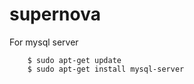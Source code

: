 # supernova

For mysql server
```
    $ sudo apt-get update
    $ sudo apt-get install mysql-server
```